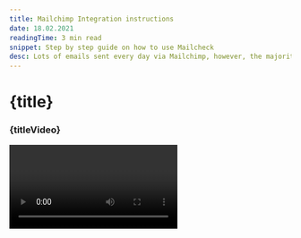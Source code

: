 ```yaml
---
title: Mailchimp Integration instructions
date: 18.02.2021
readingTime: 3 min read
snippet: Step by step guide on how to use Mailcheck
desc: Lots of emails sent every day via Mailchimp, however, the majority of the emails got bounced. In order to prevent it, we’ve created Mailcheck.
---
```


<script>
  import Video from '$lib/Video/video.svelte';
  let idVideo = 'ZAMbvnF9rKE';
  let titleVideo = 'How to use MailChimp integration in mailcheck.co?';
</script>

# **{title}**

### {titleVideo}
<Video id={idVideo} title={titleVideo} />

## {snippet}

{desc}

Let me show the easiest way to validate your audience before starting the campaign.

What you need:

1. You have to be registered in [MailCheck.co](https://mailcheck.co/)
2. And be a Mailchimp User

### Step 1:

- Go to [Integration page](https://app.mailcheck.co/dashboard/integration)
- Click on “Connect” button

![MailChimp integration step 1: Connect](./step1.jpg?format=webp;jpg;png;avif&srcset&width=880)

### Step 2:

- Log in your Mailchimp account

![MailChimp integration step 2.1: Log in your Mailchimp account](./step2.jpg?format=webp;jpg;png;avif&srcset&width=880)

- Allow Mailcheck to view Mailchimp data

![MailChimp integration step 2.1: Allow Mailcheck to view Mailchimp data](./step2-1.jpg?format=webp;jpg;png;avif&srcset&width=880)

### Step 3:

- Once the account connected enter Integration to start the validation process:

![MailChimp integration step 3: Once the account connected enter Integration to start the validation process](./step3.jpg?format=webp;jpg;png;avif&srcset&width=880)

### Step 4:

- You can also see the number of emails on the Mailchimp
- Click “Process” to start the validation operation

![MailChimp integration step 4: Click “Process” to start the validation operation](./step4.jpg?format=webp;jpg;png;avif&srcset&width=880)

### Step 5:

- If the process has started you’ll be prompted to “History” tab where you can see the progress of the validation, once it’s done, the information will be sent to Mailchimp

![MailChimp integration step 5: see the progress of the validation](./step5.jpg?format=webp;jpg;png;avif&srcset&width=880)

### Step 6:

- Let’s go to Mailchimp to see the results:
- Go to audience section
- Choose all contacts

![MailChimp integration step 6: Choose all contacts](./step6.jpg?format=webp;jpg;png;avif&srcset&width=880)

### Step 7:

- In order to see Mailcheck results you have to activate the appropriate columns
- Click “Toggle columns” and choose from the dropdown menu **“Mailcheck Score”**, **“Mailcheck Status”**, **"Mailcheck Date"**

![MailChimp integration step 7: Click 'Toggle columns' and choose from the dropdown menu 'Mailcheck Score', 'Mailcheck Status', 'Mailcheck Date'](./step7.jpg?format=webp;jpg;png;avif&srcset&width=880)

### Step 8:

- _Now you can see the results_

![MailChimp integration step 8: see the results](./step8.jpg?format=webp;jpg;png;avif&srcset&width=880)

But how to filter the data?

### Step 9:

- In order to filter your data in Mailchimp please click on “Edit segment”

![MailChimp integration step 9: filter your data in Mailchimp](./step9.jpg?format=webp;jpg;png;avif&srcset&width=880)

- Choose “Mailcheck Status” “is” “invalid” you can actually type any of the existing statuses
- We have 3 options “Valid”, “Invalid”, "Risky but deliverable"

![MailChimp integration step 9.1: Mailcheck Statuses Valid/Invalid/Risky](./step9-1.jpg?format=webp;jpg;png;avif&srcset&width=880)

- I’ve decided to choose “invalid” so I could unsubscribe them from emailing list

![MailChimp integration step 9.2: unsubscribe 'invalid' emails](./step9-2.jpg?format=webp;jpg;png;avif&srcset&width=880)

That’s it &#128077;
If you still have questions please contact our team via LiveChat or [integration@mailcheck.co](mailto:integration@mailcheck.co)

